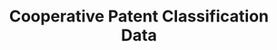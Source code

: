 ---
bigquery: https://console.cloud.google.com/bigquery?p=patents-public-data&d=cpc&page=dataset
citation: '“Cooperative Patent Classification” by the EPO and USPTO, for public use. '
contributors: EPO, USPTO
cost: None
description: Cooperative Patent Classification Data contains the scheme and definitions
  of the Cooperative Patent Classification system for classifying patent documents.
  The CPC is the result of a partnership between the EPO and the USPTO in their joint
  effort to develop a common, internationally compatible classification system for
  technical documents, in particular patent publications, which will be used by both
  offices in the patent granting process
documentation: https://www.cooperativepatentclassification.org/cpcSchemeAndDefinitions
last_edit: 04/09/2022, 10:59:46
location: https://www.cooperativepatentclassification.org/index
maintained_by: USPTO, EPO
schema_fields:
- title_part
- applicationReferences
- notAllocatable
- definition
- ipc_concordant
- limitingReferences
- status
- dateRevised
- childGroups
- residual_references
- sizeCache
- date_revised
- additional_only
- application_references
- parents
- titleFull
- informative_references
- breakdownCode
- breakdown_code
- residualReferences
- title_full
- child_groups
- level
- children
- not_allocatable
- limiting_references
- symbol
- glossary
- informativeReferences
- ipcConcordant
- titlePart
- synonyms
shortname: cooperative_patent_classification
tags:
- patents
- science
title: Cooperative Patent Classification Data
uuid: 984374a7-16e9-4b35-9445-458daceb01bf
---